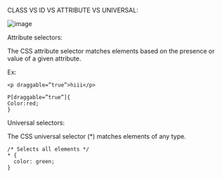 CLASS VS ID VS ATTRIBUTE VS UNIVERSAL:

![image](https://user-images.githubusercontent.com/111358462/229329516-a6599ccc-53c7-4578-8be8-67b51cf01684.png)

Attribute selectors:

The CSS attribute selector matches elements based on the presence or value of a given attribute.

Ex:

    <p draggable=”true”>hiii</p>

    P[draggable=”true”]{
    Color:red;
    }

Universal selectors:

The CSS universal selector (*) matches elements of any type.

    /* Selects all elements */
    * {
      color: green;
    }

